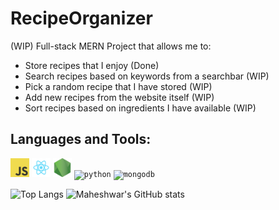 # RecipeOrganizer

(WIP)
Full-stack MERN Project that allows me to:
- Store recipes that I enjoy (Done)
- Search recipes based on keywords from a searchbar (WIP)
- Pick a random recipe that I have stored (WIP)
- Add new recipes from the website itself (WIP)
- Sort recipes based on ingredients I have available (WIP)

## Languages and Tools:
<code><img height="30" alt="javascript" src="https://raw.githubusercontent.com/github/explore/80688e429a7d4ef2fca1e82350fe8e3517d3494d/topics/javascript/javascript.png"></code>
<code><img height="30" alt="react" src="https://raw.githubusercontent.com/github/explore/80688e429a7d4ef2fca1e82350fe8e3517d3494d/topics/react/react.png"></code>
<code><img height="30" alt="nodejs" src="https://raw.githubusercontent.com/github/explore/80688e429a7d4ef2fca1e82350fe8e3517d3494d/topics/nodejs/nodejs.png"></code>
<code><img height="30" alt="python" src="https://logos-download.com/wp-content/uploads/2016/10/Python_logo_icon.png"></code>
<code><img height="30" alt="mongodb" src="https://pluspng.com/img-png/logo-mongodb-png-mongodb-logo-png-400.png"></code>

![Top Langs](https://github-readme-stats.vercel.app/api/top-langs/?username=MChandra111&layout=donut)
![Maheshwar's GitHub stats](https://github-readme-stats.vercel.app/api?username=MChandra111&show_icons=true&theme=tokyonight&rank_icon=github&include_all_commits=true)
